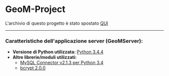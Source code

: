 # GeoM-Project
L'archivio di questo progetto è stato spostato <a href="https://drive.google.com/open?id=0B6BkIbrqE7vcVnNZQlhxcnlpUXM" target="_blank">QUI</a>

<hr>

### Caratteristiche dell'applicazione server (GeoMServer):
- <b>Versione di Python utilizzata:</b> <a href="https://www.python.org/downloads/" target="_blank">Python 3.4.4</a><br>
- <b>Altre librerie/moduli utilizzati:</b>
  - <a href="http://dev.mysql.com/downloads/connector/python/" target="_blank">MySQL Connector v2.1.3 per Python 3.4</a><br />
  - <a href="https://pypi.python.org/pypi/bcrypt/2.0.0" target="_blank">bcrypt 2.0.0</a>
